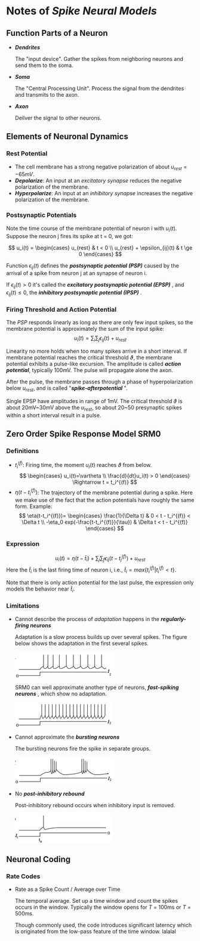 # Notes of *Spike Neural Models*

## Function Parts of a Neuron
- ***Dendrites***
  
  The "input device". Gather the spikes from neighboring neurons and send them to the soma.
- ***Soma***

  The "Central Processing Unit". Process the signal from the dendrites and transmits to the axon.
- ***Axon***

  Deilver the signal to other neurons.

## Elements of Neuronal Dynamics

### Rest Potential

  - The cell membrane has a strong negative polarization of about $u_{rest}=-65mV$.
  - ***Depolarize***: An input at an *excitatory synapse* reduces the negative polarization of the membrane.
  - ***Hyperpolarize***: An input at an *inhibitory synapse* increases the negative polarization of the membrane.

### Postsynaptic Potentials

Note the time course of the membrane potential of neuron i with $u_i(t)$. Suppose the neuron j fires its spike at t = 0, we got:

$$
    u_i(t) = 
    \begin{cases}
    u_{rest} & t < 0 \\
    u_{rest} + \epsilon_{ij}(t) & t \ge 0
    \end{cases}
$$

Function $\epsilon_{ij}(t)$ defines the ***postsynaptic potential (PSP)*** caused by the arrival of a spike from neuron j at an synapse of neuron i. 

If $\epsilon_{ij}(t) > 0$ it's called the ***excitatory postsynaptic potential (EPSP)*** , and $\epsilon_{ij}(t) \le 0$, the ***inhibitory postsynaptic potential (IPSP)*** .
### Firing Threshold and Action Potential

The *PSP* responds linearly as long as there are only few input spikes, so the membrane potential is approximately the sum of the input spike:
$$u_{i}(t) = \sum_{i} \sum_{j} \epsilon_{ij}(t) + u_{rest}$$

Linearity no more holds when too many spikes arrive in a short interval. If membrane potential reaches the critical threshold $\vartheta$, the membrane potential exhibits a pulse-like excursion. The amplitude is called ***action potential***, typically 100mV. The pulse will propagate alone the axon.

After the pulse, the membrane passes through a phase of hyperpolarization below $u_{rest}$, and is called "***spike-afterpotential*** ".

Single EPSP have amplitudes in range of 1mV. The critical threshold $\vartheta$ is about 20mV~30mV above the $u_{rest}$, so about 20~50 presynaptic spikes within a short interval result in a pulse.

## Zero Order Spike Response Model SRM0

### Definitions
- $t_i^{(f)}$: Firing time, the moment $u_i(t)$ reaches $\vartheta$ from below.
  $$
    \begin{cases}
    u_i(t)=\vartheta \\
    \frac{d}{dt}u_i(t) > 0
    \end{cases} \Rightarrow t = t_i^{(f)}
  $$
- $\eta(t-t_i^{(f)})$: The trajectory of the membrane potential during a spike. Here we make use of the fact that the action potentials have roughly the same form.
  Example:
  $$
  \eta(t-t_i^{(f)})=
  \begin{cases}
  \frac{1}{\Delta t} & 0 < t - t_i^{(f)} < \Delta t \\
  -\eta_0 exp(-\frac{t-t_i^{(f)}}{\tau}) & \Delta t < t - t_i^{(f)}
  \end{cases}
  $$

### Expression
$$
    u_i(t)=\eta(t-\hat{t}_i) + \sum_{j} \sum_{f} \epsilon_{ij}(t - t_j^{(f)}) + u_{rest}
$$
Here the $\hat{t}_i$ is the last firing time of neuron i, i.e., $\hat{t}_i=max\{t_i^{(f)} | t_i^{(f)} < t \}$.

Note that there is only action potential for the last pulse, the expression only models the behavior near $\hat{t}_i$.

### Limitations
  - Cannot describe the process of *adaptation* happens in the ***regularly-firing neurons***

    Adaptation is a slow process builds up over several spikes. The figure below shows the adaptation in the first several spikes.

    ![Regularly-firing Neurons](./SNM-Img/RegularlyFiringNeurons.png)

    SRM0 can well approximate another type of neurons, ***fast-spiking neurons*** , which show no adaptation.
    
    ![Fast Spiking Neurons](./SNM-Img/FastSpikingNeurons.png)

  - Cannot approximate the ***bursting neurons***
    
    The bursting neurons fire the spike in separate groups.

    ![Bursting Neurons](./SNM-Img/BurstingNeurons.png)
  - No ***post-inhibitory rebound***
  
    Post-inhibitory rebound occurs when inhibitory input is removed.

    ![Rebound Spikes](./SNM-Img/ReboundSpike.png)


## Neuronal Coding
### Rate Codes
- Rate as a Spike Count / Average over Time

  The temporal average. Set up a time window and count the spikes occurs in the window. Typically the window opens for *T* = 100ms or *T* = 500ms.
  
  Though commonly used, the code introduces significant laterncy which is originated from the low-pass feature of the time window.
lalalal
<!--stackedit_data:
eyJoaXN0b3J5IjpbNjQ1MjY4NzIwXX0=
-->